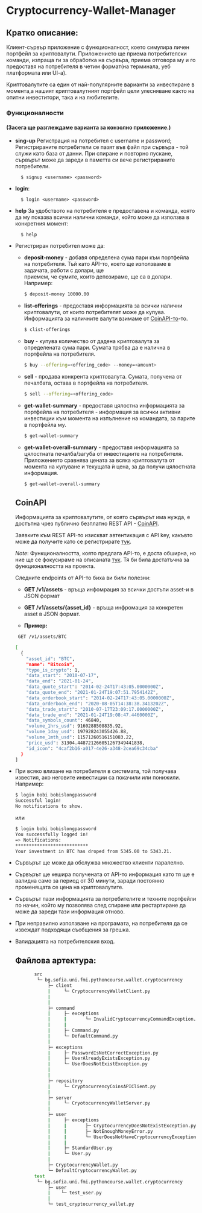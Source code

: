 # Cryptocurrency-Wallet-Manager

## Кратко описание:
Клиент-сървър приложение с функционалност, което симулира личен портфейл за криптовалути. Приложението ще приема потребителски команди, изпраща ги за обработка на сървъра, приема отговора му и го предоставя на потребителя в четим формат(на терминала, уеб платформата или UI-a).

Криптовалутите са един от най-популярните варианти за инвестиране в момента,а нашият криптовалутният портфейл цели улесняване както на опитни инвеститори, така и на любителите.

### Функционалности
#### (Засега ще разглеждаме варианта за конзолно приложение.)

- **sing-up**
  Регистрация на потребител с username и password; Регистрираните потребители се пазят във файл при сървъра - той служи като база от данни. При спиране и
  повторно пускане, сървърът може да зареди в паметта си вече регистрираните потребители.
        
        $ signup <username> <password>
       

- **login**:
        
        $ login <username> <password>
              
- **help**
  За удобството на потребителя е предоставена и команда, която да му показва всички налични команди, който може да използва в конкретния момент:
        
        $ help
 
- Регистриран потребител може да:
    - **deposit-money** - добавя определена сума пари към портфейла на потребителя. Тъй като API-то, което ще използваме в задачата, работи с долари, ще    
      приемем, че сумите, които депозираме, ще са в долари. Например:
        ```bash
        $ deposit-money 10000.00
        ```
    - **list-offerings** - предоставя информацията за всички налични криптовалути, от които потребителят може да купува. Информацията за наличните валути 
      взимаме от [CoinAPI-то](#CoinAPI)-то.

        ```bash
        $ clist-offerings
        ```

    - **buy** - купува количество от дадена криптовалута за определената сума пари. Сумата трябва да е налична в портфейла на потребителя.
        ```bash
        $ buy --offering=<offering_code> --money=<amount>
        ```
    - **sell** - продава конкрента криптовалута. Сумата, получена от печалбата, остава в портфейла на потребителя.
        ```bash
        $ sell --offering=<offering_code>
        ```
    - **get-wallet-summary** - предоставя цялостна информацията за портфейла на потребителя - информация за всички активни инвестиции към момента на изпълнение на командата, за парите в портфейла му.
        ```bash
        $ get-wallet-summary
        ```
    - **get-wallet-overall-summary** - предоставя информацията за цялостната печалба/загуба от инвестициите на потребителя. Приложението сравнява цената за всяка криптовалута от момента на купуване и текущата ѝ цена, за да получи цялостната информация.
        ```bash
        $ get-wallet-overall-summary
        ```
    ## CoinAPI 
    Информацията за криптовалутите, от която сървърът има нужда, е достъпна чрез публично безплатно REST API - [CoinAPI](https://www.coinapi.io/).

    Заявките към REST API-то изискват автентикация с API key, какъвто може да получите като се регистрирате [тук](https://www.coinapi.io/pricing?apikey).

    *Note*: Функционалността, която предлага  API-то, е доста обширна, но ние ще се фокусираме на описаната [тук](https://docs.coinapi.io/#list-all-assets). Тя би била достатъчна за функционалността на проекта. 

    Следните endpoints от API-то биха ви били полезни:
    - **GET /v1/assets** - връща инфомрация за всички достъпи asset-и в JSON формат
    - **GET /v1/assets/{asset_id}** - връща инфромация за конкретен asset в JSON формат.

     - **Пример:**
    ```bash
     GET /v1/assets/BTC
    ```

    ```bash
    [
      {
        "asset_id": "BTC",
        "name": "Bitcoin",
        "type_is_crypto": 1,
        "data_start": "2010-07-17",
        "data_end": "2021-01-24",
        "data_quote_start": "2014-02-24T17:43:05.0000000Z",
        "data_quote_end": "2021-01-24T19:07:51.7954142Z",
        "data_orderbook_start": "2014-02-24T17:43:05.0000000Z",
        "data_orderbook_end": "2020-08-05T14:38:38.3413202Z",
        "data_trade_start": "2010-07-17T23:09:17.0000000Z",
        "data_trade_end": "2021-01-24T19:08:47.4460000Z",
        "data_symbols_count": 46840,
        "volume_1hrs_usd": 9160288508835.92,
        "volume_1day_usd": 197928243055426.88,
        "volume_1mth_usd": 11571260516151083.22,
        "price_usd": 31304.448721266051267349441838,
        "id_icon": "4caf2b16-a017-4e26-a348-2cea69c34cba"
      }
    ]
    ```


- При всяко влизане на потребителя в системата, той получава известия, ако неговите инвестиции са покачили или понижили.
Например:
    ```bash
    $ login bobi bobislongpassword
    Successful login!
    No notifications to show.
    ```
    
    или
    
    ```bash
    $ login bobi bobislongpassword
    You successfully logged in!
    => Notifications: 
    ***************************
    Your investment in BTC has droped from 5345.00 to 5343.21.
   
    
- Сървърът ще може да обслужва множество клиенти паралелно.  
- Сървърът ще кешира получената от API-то информация като тя ще е валидна само за период от 30 минути, заради постоянно променящата се цена на
  криптовалутите.
- Сървърът пази информацията за потребителите и техните портфейли по начин, който му позволява след спиране или рестартиране да може да зареди тази информация отново.
- При неправилно използване на програмата, на потребителя да се извеждат подходящи съобщения за грешка.
- Валидацията на потребителския вход.
  
  ## Файлова артектура:
    ```bash
           src
            └─ bg.sofia.uni.fmi.pythoncourse.wallet.cryptocurrency
                ├─ client
                |     └─ CryptocurrencyWalletClient.py
                |     
                |       
                ├─ command
                |     ├─ exceptions
                |     |       └─ InvalidCryptocurrencyCommandException.py
                |     |
                |     ├─ Command.py
                |     └─ DefaultCommand.py
                |
                ├─ exceptions
                |     ├─ PasswordIsNotCorrectException.py
                |     ├─ UserAlreadyExistsException.py
                |     └─ UserDoesNotExistException.py
                |
                |
                ├─ repository
                |     └─ CryptocurrencyCoinsAPIClient.py
                |
                ├─ server
                |     └─ CryotocurrencyWalletServer.py
                |
                ├─ user
                |     ├─ exceptions
                |     |       ├─ CryptocurrencyDoesNotExistException.py
                |     |       ├─ NotEnoughMoneyError.py
                |     |       └─ UserDoesNotHaveCryptocurrencyException.py
                |     |
                |     ├─ StandardUser.py
                |     └─ User.py
                |
                ├─ CryptocurrencyWallet.py
                └─ DefaultCryptocurrencyWallet.py
           test
            └─ bg.sofia.uni.fmi.pythoncourse.wallet.cryptocurrency
                ├─ user
                |    └─ test_user.py
                |
                └─ test_cryptocurrency_wallet.py
    ```
